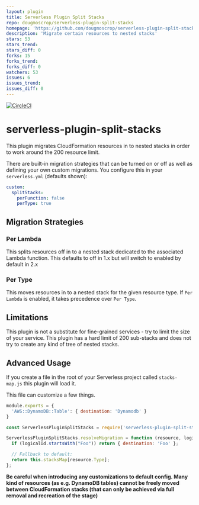 ```yaml
---
layout: plugin
title: Serverless Plugin Split Stacks
repo: dougmoscrop/serverless-plugin-split-stacks
homepage: 'https://github.com/dougmoscrop/serverless-plugin-split-stacks'
description: 'Migrate certain resources to nested stacks'
stars: 53
stars_trend: 
stars_diff: 0
forks: 15
forks_trend: 
forks_diff: 0
watchers: 53
issues: 6
issues_trend: 
issues_diff: 0
---
```



[![CircleCI](https://circleci.com/gh/dougmoscrop/serverless-plugin-split-stacks.svg?style=svg)](https://circleci.com/gh/dougmoscrop/serverless-plugin-split-stacks)

# serverless-plugin-split-stacks

This plugin migrates CloudFormation resources in to nested stacks in order to work around the 200 resource limit.

There are built-in migration strategies that can be turned on or off as well as defining your own custom migrations. You configure this in your `serverless.yml` (defaults shown):

```yaml
custom:
  splitStacks:
    perFunction: false
    perType: true
```

## Migration Strategies

### Per Lambda

This splits resources off in to a nested stack dedicated to the associated Lambda function. This defaults to off in 1.x but will switch to enabled by default in 2.x

### Per Type

This moves resources in to a nested stack for the given resource type. If `Per Lambda` is enabled, it takes precedence over `Per Type`.

## Limitations

This plugin is not a substitute for fine-grained services - try to limit the size of your service. This plugin has a hard limit of 200 sub-stacks and does not try to create any kind of tree of nested stacks.

## Advanced Usage

If you create a file in the root of your Serverless project called `stacks-map.js` this plugin will load it.

This file can customize a few things.

```javascript
module.exports = {
  'AWS::DynamoDB::Table': { destination: 'Dynamodb' }
}
```

```javascript
const ServerlessPluginSplitStacks = require('serverless-plugin-split-stacks');

ServerlessPluginSplitStacks.resolveMigration = function (resource, logicalId, serverless) {
  if (logicalId.startsWith("Foo")) return { destination: 'Foo' };

  // Fallback to default:
  return this.stacksMap[resource.Type];
};
```

__Be careful when introducing any customizations to default config. Many kind of resources (as e.g. DynamoDB tables) cannot be freely moved between CloudFormation stacks (that can only be achieved via full removal and recreation of the stage)__
